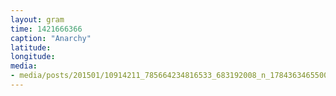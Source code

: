 ```yaml
---
layout: gram
time: 1421666366
caption: "Anarchy"
latitude: 
longitude: 
media:
- media/posts/201501/10914211_785664234816533_683192008_n_17843634655000351.jpg
---
```

